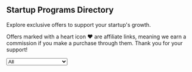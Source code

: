 <div>
  <h2>Startup Programs Directory</h2>
  <p>Explore exclusive offers to support your startup's growth.</p> 
  <p>Offers marked with a heart icon ❤️ are affiliate links, meaning we earn a commission if you make a purchase through them. Thank you for your support!</p>
</div>
<select id="filter">
  <option value="All">All</option>
  <option value="Analytics">Analytics</option>
  <option value="Bug Tracking">Bug Tracking</option>
  <option value="Business Suites">Business Suites</option>
  <option value="Cloud Computing">Cloud Computing</option>
  <option value="Cloud Database">Cloud Database</option>
  <option value="Cloud Communication">Cloud Communication</option>
  <option value="Customer Engagement">Customer Engagement</option>
  <option value="Incident Management">Incident Management</option>
  <option value="Legal and Compliance">Legal and Compliance</option>
  <option value="Marketing and Sales">Marketing and Sales</option>
  <option value="Payments">Payments</option>
  <option value="Productivity">Productivity</option>
  <option value="Software">Software</option>
  <option value="Video">Video</option>
  <option value="3D Modeling">3D Modeling</option>
</select>

<div id="offers-container"></div>

